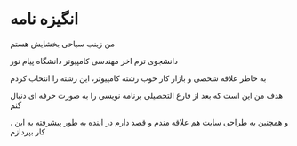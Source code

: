# انگیزه نامه

  من زینب سیاحی بخشایش هستم

 دانشجوی ترم اخر مهندسی کامپیوتر دانشگاه پیام نور

 به خاطر علاقه شخصی و بازار کار خوب رشته کامپیوتر، این رشته را انتخاب کردم

 هدف من این است که بعد از فارغ التحصیلی برنامه نویسی را به صورت حرفه ای دنبال کنم

 . و همچنین به طراحی سایت هم علاقه مندم و قصد دارم در اینده به طور پیشرفته به این کار بپردازم
